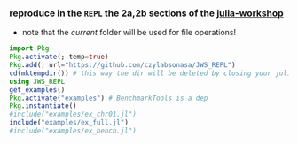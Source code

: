 ### reproduce in the `REPL` the 2a,2b sections of the [julia-workshop](https://crsl4.github.io/julia-workshop/)
  - note that the *current* folder will be used for file operations!

```julia
import Pkg
Pkg.activate(; temp=true)
Pkg.add(; url="https://github.com/czylabsonasa/JWS_REPL")
cd(mktempdir()) # this way the dir will be deleted by closing your julia session
using JWS_REPL
get_examples()
Pkg.activate("examples") # BenchmarkTools is a dep
Pkg.instantiate()
#include("examples/ex_chr01.jl")
include("examples/ex_full.jl")
#include("examples/ex_bench.jl")
```

